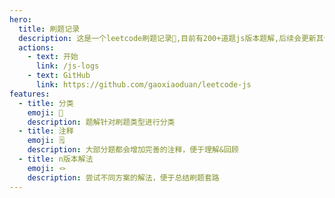 ```yaml
---
hero:
  title: 刷题记录
  description: 这是一个leetcode刷题记录📝,目前有200+道题js版本题解,后续会更新其他语言版本,欢迎PR👋
  actions:
    - text: 开始
      link: /js-logs
    - text: GitHub
      link: https://github.com/gaoxiaoduan/leetcode-js
features:
  - title: 分类
    emoji: 🔖
    description: 题解针对刷题类型进行分类
  - title: 注释
    emoji: 🗒
    description: 大部分题都会增加完善的注释，便于理解&回顾
  - title: n版本解法
    emoji: 🪢
    description: 尝试不同方案的解法，便于总结刷题套路
---
```

